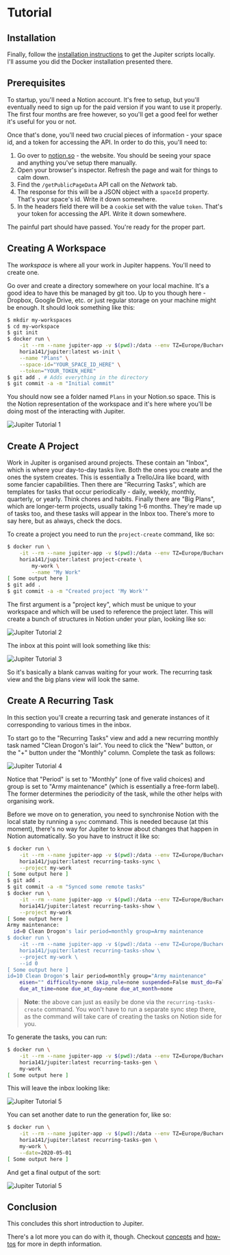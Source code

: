 # Tutorial

## Installation

Finally, follow the [installation instructions](https://github.com/horia141/jupiter/blob/master/docs/install.md) to get
the Jupiter scripts locally. I'll assume you did the Docker installation presented there.

## Prerequisites

To startup, you'll need a Notion account. It's free to setup, but you'll eventually need to sign up for the paid
version if you want to use it properly. The first four months are free however, so you'll get a good feel for wether
it's useful for you or not.

Once that's done, you'll need two crucial pieces of information - your space id, and a token for accessing the API.
In order to do this, you'll need to:

1. Go over to [notion.so](https://www.notion.so/) - the website. You should be seeing your space and anything you've
   setup there manually.
1. Open your browser's inspector. Refresh the page and wait for things to calm down.
1. Find the `/getPublicPageData` API call on the _Network_ tab.
1. The response for this will be a JSON object with a `spaceId` property. That's your space's id. Write it down
   somewhere.
1. In the headers field there will be a `cookie` set with the value `token`. That's your token for accessing the API.
   Write it down somewhere.

The painful part should have passed. You're ready for the proper part.

## Creating A Workspace

The _workspace_ is where all your work in Jupiter happens. You'll need to create one.

Go over and create a directory somewhere on your local machine. It's a good idea to have this be managed by git too.
Up to you though here - Dropbox, Google Drive, etc. or just regular storage on your machine might be enough. It
should look something like this:

```bash
$ mkdir my-workspaces
$ cd my-workspace
$ git init
$ docker run \
    -it --rm --name jupiter-app -v $(pwd):/data --env TZ=Europe/Bucharest \
    horia141/jupiter:latest ws-init \
    --name "Plans" \
    --space-id="YOUR_SPACE_ID_HERE" \
    --token="YOUR_TOKEN_HERE"
$ git add . # Adds everything in the directory
$ git commit -a -m "Initial commit"
```

You should now see a folder named `Plans` in your Notion.so space. This is the Notion representation of the workspace
and it's here where you'll  be doing most of the interacting with Jupiter.

![Jupiter Tutorial 1](assets/jupiter-tutorial-1.png)

## Create A Project

Work in Jupiter is organised around projects. These contain an "Inbox", which is where your day-to-day tasks live. Both
the ones you create and the ones the system creates. This is essentially a Trello/Jira like board, with some fancier
capabilities. Then there are "Recurring Tasks", which are templates for tasks that occur periodically - daily, weekly, 
monthly, quarterly, or yearly. Think chores and habits. Finally there are "Big Plans", which are longer-term projects, 
usually taking 1-6 months. They're made up of tasks too, and these tasks will appear in the Inbox too. There's
more to say here, but as always, check the docs.

To create a project you need to run the `project-create` command, like so:

```bash
$ docker run \
    -it --rm --name jupiter-app -v $(pwd):/data --env TZ=Europe/Bucharest \
    horia141/jupiter:latest project-create \
        my-work \
        --name "My Work"
[ Some output here ]
$ git add .
$ git commit -a -m "Created project 'My Work'"
```

The first argument is a "project key", which must be unique to your workspace and which will be used to reference the
project later. This will create a bunch of structures in Notion under your plan, looking like so:

![Jupiter Tutorial 2](assets/jupiter-tutorial-2.png)

The inbox at this point will look something like this:

![Jupiter Tutorial 3](assets/jupiter-tutorial-3.png)

So it's basically a blank canvas waiting for your work. The recurring task view and the big plans view will
look the same.

## Create A Recurring Task

In this section you'll create a recurring task and generate instances of it corresponding to various times in the inbox.

To start go to the "Recurring Tasks" view and add a new recurring monthly task named "Clean Drogon's lair". You need
to click the "New" button, or the "+" button under the "Monthly" column. Complete the task as follows:

![Jupiter Tutorial 4](assets/jupiter-tutorial-4.png)

Notice that "Period" is set to "Monthly" (one of five valid choices) and group is set to "Army maintenance" (which
is essentially a free-form label). The former determines the periodicity of the task, while the other helps with
organising work.

Before we move on to generation, you need to synchronise Notion with the local state by running a `sync` command.
This is needed because (at this moment), there's no way for Jupiter to know about changes that happen in Notion
automatically. So you have to instruct it like so:

```bash
$ docker run \
    -it --rm --name jupiter-app -v $(pwd):/data --env TZ=Europe/Bucharest \
    horia141/jupiter:latest recurring-tasks-sync \
    --project my-work
[ Some output here ]
$ git add .
$ git commit -a -m "Synced some remote tasks"
$ docker run \
    -it --rm --name jupiter-app -v $(pwd):/data --env TZ=Europe/Bucharest \
    horia141/jupiter:latest recurring-tasks-show \
    --project my-work
[ Some output here ]
Army maintenance:
  id=0 Clean Drogon's lair period=monthly group=Army maintenance
$ docker run \
    -it --rm --name jupiter-app -v $(pwd):/data --env TZ=Europe/Bucharest \
    horia141/jupiter:latest recurring-tasks-show \
    --project my-work \
    --id 0
[ Some output here ]
id=10 Clean Drogon's lair period=monthly group="Army maintenance"
    eisen="" difficulty=none skip_rule=none suspended=False must_do=False
    due_at_time=none due_at_day=none due_at_month=none
```

> **Note**: the above can just as easily be done via the `recurring-tasks-create` command. You won't have to run
> a separate sync step there, as the command will take care of creating the tasks on Notion side for you.

To generate the tasks, you can run:

```bash
$ docker run \
    -it --rm --name jupiter-app -v $(pwd):/data --env TZ=Europe/Bucharest \
    horia141/jupiter:latest recurring-tasks-gen \
    my-work
[ Some output here ]
```

This will leave the inbox looking like:

![Jupiter Tutorial 5](assets/jupiter-tutorial-5.png)

You can set another date to run the generation for, like so:

```bash
$ docker run \
    -it --rm --name jupiter-app -v $(pwd):/data --env TZ=Europe/Bucharest \
    horia141/jupiter:latest recurring-tasks-gen \
    my-work \
    --date=2020-05-01
[ Some output here ]
```

And get a final output of the sort:

![Jupiter Tutorial 5](assets/jupiter-tutorial-6.png)

## Conclusion

This concludes this short introduction to Jupiter.

There's a lot more you can do with it, though. Checkout [concepts](concepts.md) and [how-tos](how-tos) for more in
depth information.